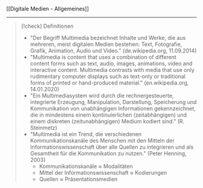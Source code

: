 [[Digitale Medien - Allgemeines]]

---

> [!check] Definitionen
>
> -   "Der Begriff Multimedia bezeichnet Inhalte und Werke, die aus mehreren, meist digitalen Medien bestehen: Text, Fotografie, Grafik, Animation, Audio und Video." (de.wikipedia.org, 11.09.2014)
> -   "Multimedia is content that uses a combination of different content forms such as text, audio, images, animations, video and interactive content. Multimedia contrasts with media that use only rudimentary computer displays such as text-only or traditional forms of printed or hand-produced material." (en.wikipedia.org, 14.01.2020)
> -   "Ein Multimediasystem wird durch die rechnergesteuerte, integrierte Erzeugung, Manipulation, Darstellung, Speicherung und Kommunikation von unabhängigen Informationen gekennzeichnet, die in mindestens einem kontinuierlichen (zeitabhängigen) und einem diskreten (zeitunabhängigen) Medium kodiert sind." (R. Steinmetz)
> -   "Multimedia ist ein Trend, die verschiedenen Kommunikationskanäle des Menschen mit den Mitteln der Informationswissenschaft über alle Quellen zu integrieren und als Gesamtheit für die Kommunikation zu nutzen." (Peter Henning, 2003)
>     -   Kommunikationskanäle ≈ Modalitäten
>     -   Mittel der Informationswissenschaft ≈ Kodierungen
>     -   Quellen ≈ Präsentationsmedien
